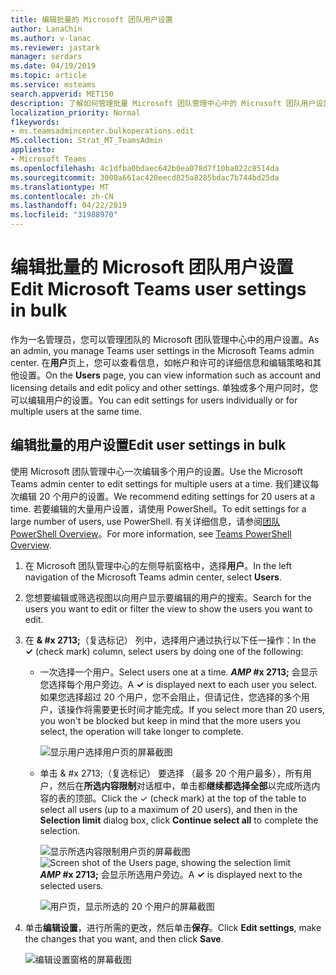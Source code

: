 ```yaml
---
title: 编辑批量的 Microsoft 团队用户设置
author: LanaChin
ms.author: v-lanac
ms.reviewer: jastark
manager: serdars
ms.date: 04/19/2019
ms.topic: article
ms.service: msteams
search.appverid: MET150
description: 了解如何管理批量 Microsoft 团队管理中心中的 Microsoft 团队用户设置。
localization_priority: Normal
f1keywords:
- ms.teamsadmincenter.bulkoperations.edit
MS.collection: Strat_MT_TeamsAdmin
appliesto:
- Microsoft Teams
ms.openlocfilehash: 4c1dfba0bdaec642b0ea078d7f10ba022c8514da
ms.sourcegitcommit: 3000a661ac420eecd825a8285bdac7b744bd25da
ms.translationtype: MT
ms.contentlocale: zh-CN
ms.lasthandoff: 04/22/2019
ms.locfileid: "31988970"
---
```

# <a name="edit-microsoft-teams-user-settings-in-bulk"></a><span data-ttu-id="43ba0-103">编辑批量的 Microsoft 团队用户设置</span><span class="sxs-lookup"><span data-stu-id="43ba0-103">Edit Microsoft Teams user settings in bulk</span></span>

<span data-ttu-id="43ba0-104">作为一名管理员，您可以管理团队的 Microsoft 团队管理中心中的用户设置。</span><span class="sxs-lookup"><span data-stu-id="43ba0-104">As an admin, you manage Teams user settings in the Microsoft Teams admin center.</span></span> <span data-ttu-id="43ba0-105">在**用户**页上，您可以查看信息，如帐户和许可的详细信息和编辑策略和其他设置。</span><span class="sxs-lookup"><span data-stu-id="43ba0-105">On the **Users** page, you can view information such as account and licensing details and edit policy and other settings.</span></span> <span data-ttu-id="43ba0-106">单独或多个用户同时，您可以编辑用户的设置。</span><span class="sxs-lookup"><span data-stu-id="43ba0-106">You can edit settings for users individually or for multiple users at the same time.</span></span>

## <a name="edit-user-settings-in-bulk"></a><span data-ttu-id="43ba0-107">编辑批量的用户设置</span><span class="sxs-lookup"><span data-stu-id="43ba0-107">Edit user settings in bulk</span></span>

<span data-ttu-id="43ba0-108">使用 Microsoft 团队管理中心一次编辑多个用户的设置。</span><span class="sxs-lookup"><span data-stu-id="43ba0-108">Use the Microsoft Teams admin center to edit settings for multiple users at a time.</span></span> <span data-ttu-id="43ba0-109">我们建议每次编辑 20 个用户的设置。</span><span class="sxs-lookup"><span data-stu-id="43ba0-109">We recommend editing settings for 20 users at a time.</span></span> <span data-ttu-id="43ba0-110">若要编辑的大量用户设置，请使用 PowerShell。</span><span class="sxs-lookup"><span data-stu-id="43ba0-110">To edit settings for a large number of users, use PowerShell.</span></span> <span data-ttu-id="43ba0-111">有关详细信息，请参阅[团队 PowerShell Overview](teams-powershell-overview.md)。</span><span class="sxs-lookup"><span data-stu-id="43ba0-111">For more information, see [Teams PowerShell Overview](teams-powershell-overview.md).</span></span>

1. <span data-ttu-id="43ba0-112">在 Microsoft 团队管理中心的左侧导航窗格中，选择**用户**。</span><span class="sxs-lookup"><span data-stu-id="43ba0-112">In the left navigation of the Microsoft Teams admin center, select **Users**.</span></span>
2. <span data-ttu-id="43ba0-113">您想要编辑或筛选视图以向用户显示要编辑的用户的搜索。</span><span class="sxs-lookup"><span data-stu-id="43ba0-113">Search for the users you want to edit or filter the view to show the users you want to edit.</span></span>
3. <span data-ttu-id="43ba0-114">在 **& #x 2713;**（复选标记） 列中，选择用户通过执行以下任一操作：</span><span class="sxs-lookup"><span data-stu-id="43ba0-114">In the **&#x2713;** (check mark) column, select users by doing one of the following:</span></span>
    - <span data-ttu-id="43ba0-115">一次选择一个用户。</span><span class="sxs-lookup"><span data-stu-id="43ba0-115">Select users one at a time.</span></span> <span data-ttu-id="43ba0-116">**_AMP_ #x 2713;** 会显示您选择每个用户旁边。</span><span class="sxs-lookup"><span data-stu-id="43ba0-116">A **&#x2713;** is displayed next to each user you select.</span></span> <span data-ttu-id="43ba0-117">如果您选择超过 20 个用户，您不会阻止，但请记住，您选择的多个用户，该操作将需要更长时间才能完成。</span><span class="sxs-lookup"><span data-stu-id="43ba0-117">If you select more than 20 users, you won't be blocked but keep in mind that the more users you select, the operation will take longer to complete.</span></span>

        ![显示用户选择用户页的屏幕截图](media/bulk-edit-user-settings-select-users.png)

    - <span data-ttu-id="43ba0-119">单击 & #x 2713;（复选标记） 要选择 （最多 20 个用户最多），所有用户，然后在**所选内容限制**对话框中，单击都**继续都选择全部**以完成所选内容的表的顶部。</span><span class="sxs-lookup"><span data-stu-id="43ba0-119">Click the &#x2713; (check mark) at the top of the table to select all users (up to a maximum of 20 users), and then in the **Selection limit** dialog box, click **Continue select all** to complete the selection.</span></span>

        <span data-ttu-id="43ba0-120">![显示所选内容限制用户页的屏幕截图](media/bulk-edit-user-settings-select-all-limit.png)</span><span class="sxs-lookup"><span data-stu-id="43ba0-120">![Screen shot of the Users page, showing the selection limit](media/bulk-edit-user-settings-select-all-limit.png)</span></span> <br> <span data-ttu-id="43ba0-121">**_AMP_ #x 2713;** 会显示所选用户旁边。</span><span class="sxs-lookup"><span data-stu-id="43ba0-121">A **&#x2713;** is displayed next to the selected users.</span></span>

        ![用户页，显示所选的 20 个用户的屏幕截图](media/bulk-edit-user-settings-select-all.png)
4. <span data-ttu-id="43ba0-123">单击**编辑设置**，进行所需的更改，然后单击**保存**。</span><span class="sxs-lookup"><span data-stu-id="43ba0-123">Click **Edit settings**, make the changes that you want, and then click **Save**.</span></span>

    ![编辑设置窗格的屏幕截图](media/bulk-edit-user-settings-edit-settings.png)
